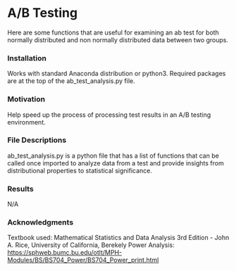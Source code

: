 # A/B Testing
Here are some functions that are useful for examining an ab test for both normally distributed and non normally distributed data between two groups. 

### Installation
Works with standard Anaconda distribution or python3. Required packages are at
the top of the ab_test_analysis.py file. 

### Motivation
Help speed up the process of processing test results in an A/B testing environment. 

### File Descriptions
ab_test_analysis.py is a python file that has a list of functions that can be called once imported to analyze data from a test and provide insights from 
distributional properties to statistical significance. 

### Results
N/A

### Acknowledgments
Textbook used: Mathematical Statistics and Data Analysis 3rd Edition - John A. Rice, University of California, Berekely
Power Analysis: https://sphweb.bumc.bu.edu/otlt/MPH-Modules/BS/BS704_Power/BS704_Power_print.html

